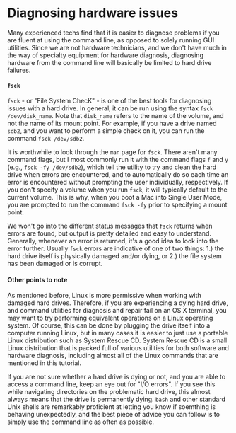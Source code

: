 # Diagnosing hardware issues

Many experienced techs find that it is easier to diagnose problems if you are fluent at using the command line, as opposed to solely running GUI utilities. Since we are not hardware technicians, and we don't have much in the way of specialty equipment for hardware diagnosis, diagnosing hardware from the command line will basically be limited to hard drive failures. 

#### `fsck`

`fsck` - or "File System ChecK" - is one of the best tools for diagnosing issues with a hard drive. In general, it can be run using the syntax `fsck /dev/disk_name`. Note that `disk_name` refers to the name of the volume, and not the name of its mount point. For example, if you have a drive named `sdb2`, and you want to perform a simple check on it, you can run the command `fsck /dev/sdb2`. 

It is worthwhile to look through the `man` page for `fsck`. There aren't many command flags, but I most commonly run it with the command flags `f` and `y` (e.g., `fsck -fy /dev/sdb2`), which tell the utility to try and clean the hard drive when errors are encountered, and to automatically do so each time an error is encountered without prompting the user individually, respectively. If you don't specify a volume when you run `fsck`, it will typically default to the current volume. This is why, when you boot a Mac into Single User Mode, you are prompted to run the command `fsck -fy` prior to specifying a mount point.

We won't go into the different status messages that `fsck` returns when errors are found, but output is pretty detailed and easy to understand. Generally, whenever an error is returned, it's a good idea to look into the error further. Usually `fsck` errors are indicative of one of two things: 1.) the hard drive itself is physically damaged and/or dying, or 2.) the file system has been damaged or is corrupt.

#### Other points to note

As mentioned before, Linux is more permissive when working with damaged hard drives. Therefore, if you are experiencing a dying hard drive, and command utilities for diagnosis and repair fail on an OS X terminal, you may want to try performing equivalent operations on a Linux operating system. Of course, this can be done by plugging the drive itself into a computer running Linux, but in many cases it is easier to just use a portable Linux distribution such as System Rescue CD. System Rescue CD is a small Linux distribution that is packed full of various utilities for both software and hardware diagnosis, including almost all of the Linux commands that are mentioned in this tutorial.

If you are not sure whether a hard drive is dying or not, and you are able to access a command line, keep an eye out for "I/O errors". If you see this while navigating directories on the problematic hard drive, this almost always means that the drive is permanently dying. `bash` and other standard Unix shells are remarkably proficient at letting you know if soemthing is behaving unexpectedly, and the best piece of advice you can follow is to simply use the command line as often as possible.
